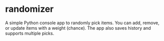 # randomizer
A simple Python console app to randomly pick items.   You can add, remove, or update items with a weight (chance).   The app also saves history and supports multiple picks.
